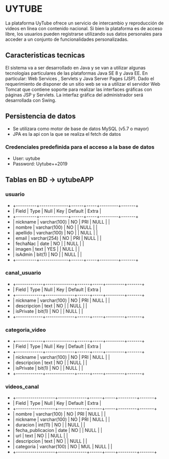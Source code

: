 #  UYTUBE
La plataforma UyTube ofrece un servicio de intercambio y reproducción de videos en línea
con contenido nacional. Si bien la plataforma es de acceso libre, los usuarios pueden
registrarse utilizando sus datos personales para acceder a un conjunto de funcionalidades
personalizadas.



## Caracteristicas tecnicas

El sistema va a ser desarrollado en Java y se van a utilizar algunas tecnologías
particulares de las plataformas Java SE 8 y Java EE. En particular: Web Services
, Servlets y Java Server Pages (JSP). Dado el requerimiento de disponer de
un sitio web se va a utilizar el servidor Web Tomcat que contiene soporte para
realizar las interfaces gráficas con páginas JSP y Servlets. La interfaz gráfica del
administrador será desarrollada con Swing.


##  Persistencia de datos
* Se utilizara como motor de base de datos MySQL (v5.7 o mayor)
* JPA es la api con la que se realiza el fetch de datos

###  Credenciales predefinida para el acceso a la base de datos
* User: uytube
* Password: Uytube++2019

## Tablas en BD -> uytubeAPP

###                   usuario

* +----------+--------------+------+-----+---------+-------+
* | Field    | Type         | Null | Key | Default | Extra |
* +----------+--------------+------+-----+---------+-------+
* | nickname | varchar(100) | NO   | PRI | NULL    |       |
* | nombre   | varchar(100) | NO   |     | NULL    |       |
* | apellido | varchar(100) | NO   |     | NULL    |       |
* | email    | varchar(254) | NO   | PRI | NULL    |       |
* | fechaNac | date         | NO   |     | NULL    |       |
* | imagen   | text         | YES  |     | NULL    |       |
* | isAdmin  | bit(1)       | NO   |     | NULL    |       |
* +----------+--------------+------+-----+---------+-------+


###                   canal_usuario
* +-------------+--------------+------+-----+---------+-------+
* | Field       | Type         | Null | Key | Default | Extra |
* +-------------+--------------+------+-----+---------+-------+
* | nickname    | varchar(100) | NO   | PRI | NULL    |       |
* | descripcion | text         | NO   |     | NULL    |       |
* | isPrivate   | bit(1)       | NO   |     | NULL    |       |
* +-------------+--------------+------+-----+---------+-------+


### categoria_video
* +-------------+--------------+------+-----+---------+-------+
* | Field       | Type         | Null | Key | Default | Extra |
* +-------------+--------------+------+-----+---------+-------+
* | nickname    | varchar(100) | NO   | PRI | NULL    |       |
* | descripcion | text         | NO   |     | NULL    |       |
* | isPrivate   | bit(1)       | NO   |     | NULL    |       |
* +-------------+--------------+------+-----+---------+-------+


### videos_canal
* +-------------------+--------------+------+-----+---------+-------+
* | Field             | Type         | Null | Key | Default | Extra |
* +-------------------+--------------+------+-----+---------+-------+
* | nombre            | varchar(100) | NO   | PRI | NULL    |       |
* | nickname          | varchar(100) | NO   | PRI | NULL    |       |
* | duracion          | int(11)      | NO   |     | NULL    |       |
* | fecha_publicacion | date         | NO   |     | NULL    |       |
* | url               | text         | NO   |     | NULL    |       |
* | descripcion       | text         | NO   |     | NULL    |       |
* | categoria         | varchar(100) | NO   | MUL | NULL    |       |
* +-------------------+--------------+------+-----+---------+-------+
